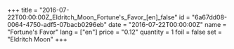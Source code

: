 +++
title = "2016-07-22T00:00:00Z_Eldritch_Moon_Fortune's_Favor_[en]_false"
id = "6a67dd08-0064-4750-adf5-07bacb0296eb"
date = "2016-07-22T00:00:00Z"
name = "Fortune's Favor"
lang = ["en"]
price = "0.12"
quantity = 1
foil = false
set = "Eldritch Moon"
+++

